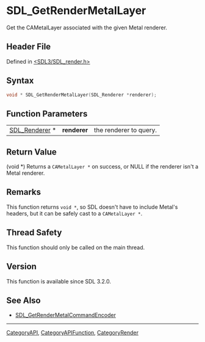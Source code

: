 # SDL_GetRenderMetalLayer

Get the CAMetalLayer associated with the given Metal renderer.

## Header File

Defined in [<SDL3/SDL_render.h>](https://github.com/libsdl-org/SDL/blob/main/include/SDL3/SDL_render.h)

## Syntax

```c
void * SDL_GetRenderMetalLayer(SDL_Renderer *renderer);
```

## Function Parameters

|                                |              |                        |
| ------------------------------ | ------------ | ---------------------- |
| [SDL_Renderer](SDL_Renderer) * | **renderer** | the renderer to query. |

## Return Value

(void *) Returns a `CAMetalLayer *` on success, or NULL if the renderer
isn't a Metal renderer.

## Remarks

This function returns `void *`, so SDL doesn't have to include Metal's
headers, but it can be safely cast to a `CAMetalLayer *`.

## Thread Safety

This function should only be called on the main thread.

## Version

This function is available since SDL 3.2.0.

## See Also

- [SDL_GetRenderMetalCommandEncoder](SDL_GetRenderMetalCommandEncoder)

----
[CategoryAPI](CategoryAPI), [CategoryAPIFunction](CategoryAPIFunction), [CategoryRender](CategoryRender)

